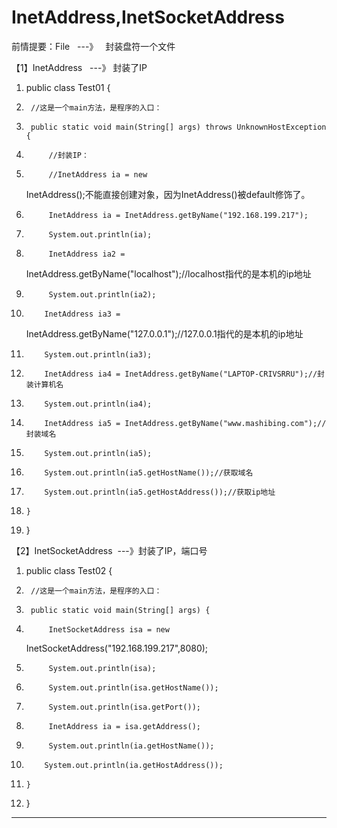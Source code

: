 ﻿
# InetAddress,InetSocketAddress

前情提要：File   ---》   封装盘符一个文件  

【1】InetAddress   ---》 封装了IP  




1.  public class Test01 {
2.      //这是一个main方法，是程序的入口：
3.      public static void main(String[] args) throws UnknownHostException {
4.          //封装IP：
5.          //InetAddress ia = new
    InetAddress();不能直接创建对象，因为InetAddress()被default修饰了。
6.          InetAddress ia = InetAddress.getByName("192.168.199.217");
7.          System.out.println(ia);
8.          InetAddress ia2 =
    InetAddress.getByName("localhost");//localhost指代的是本机的ip地址
9.          System.out.println(ia2);
10.         InetAddress ia3 =
    InetAddress.getByName("127.0.0.1");//127.0.0.1指代的是本机的ip地址
11.         System.out.println(ia3);
12.         InetAddress ia4 = InetAddress.getByName("LAPTOP-CRIVSRRU");//封装计算机名
13.         System.out.println(ia4);
14.         InetAddress ia5 = InetAddress.getByName("www.mashibing.com");//封装域名
15.         System.out.println(ia5);
16.         System.out.println(ia5.getHostName());//获取域名
17.         System.out.println(ia5.getHostAddress());//获取ip地址
18.     }
19. }

 




【2】InetSocketAddress  ---》封装了IP，端口号 




1.  public class Test02 {
2.      //这是一个main方法，是程序的入口：
3.      public static void main(String[] args) {
4.          InetSocketAddress isa = new
    InetSocketAddress("192.168.199.217",8080);
5.          System.out.println(isa);
6.          System.out.println(isa.getHostName());
7.          System.out.println(isa.getPort());
8.          InetAddress ia = isa.getAddress();
9.          System.out.println(ia.getHostName());
10.         System.out.println(ia.getHostAddress());
11.     }
12. } 


















------------------------------------------------------------

